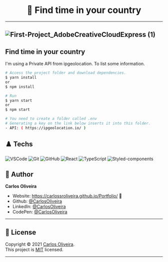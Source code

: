 <h1 align="center"> 🚀 Find time in your country </h1>

---
![First-Project_AdobeCreativeCloudExpress (1)](https://user-images.githubusercontent.com/63623377/171200834-ccd0ead8-5523-4e3a-af07-6d826c9053b2.gif)
---

## Find time in your country

I'm using a Private API from ipgeolocation. To list some information.


```bash
# Access the project folder and download dependencies.
$ yarn install
or
$ npm install
```

```bash
# Run
$ yarn start
or
$ npm start
```

```bash
# You need to create a folder called .env
# Generating a key on the link below inserts it into this folder.
- API: ( https://ipgeolocation.io/ )
```

## ♟️ Techs


![VSCode](https://img.shields.io/badge/-VSCode-0085D1?style=flat-square&logo=visual-studio-code&logoColor=white)
![Git](https://img.shields.io/badge/-Git-F05032?style=flat-square&logo=git&logoColor=white)
![GitHub](https://img.shields.io/badge/-GitHub-212121?style=flat-square&logo=GitHub&logoColor=white)
![React](https://img.shields.io/badge/-React-black?style=flat-square&logo=React&logoColor=2F74C0)
![TypeScript](https://img.shields.io/badge/-TypeScript-white?style=flat-square&logo=TypeScript&logoColor=2F74C0)
![Styled-components](https://img.shields.io/badge/-Styled%20Components-pink?style=flat-square&logo=styled-components)





## 👤 Author

**Carlos Oliveira**

- Website: https://carlossroliveira.github.io/Portfolio/ 🖤
- Github: [@CarlosOliveira](https://github.com/carlossroliveira)
- LinkedIn: [@CarlosOliveira](https://www.linkedin.com/in/carlos-oliveira-ab93941a1/)
- CodePen: [@CarlosOliveira](https://codepen.io/carlosjs)

---

## 📝 License

Copyright © 2021 [Carlos Oliveira](https://github.com/carlossroliveira).<br />
This project is [MIT](https://opensource.org/licenses/MIT) licensed.

---
